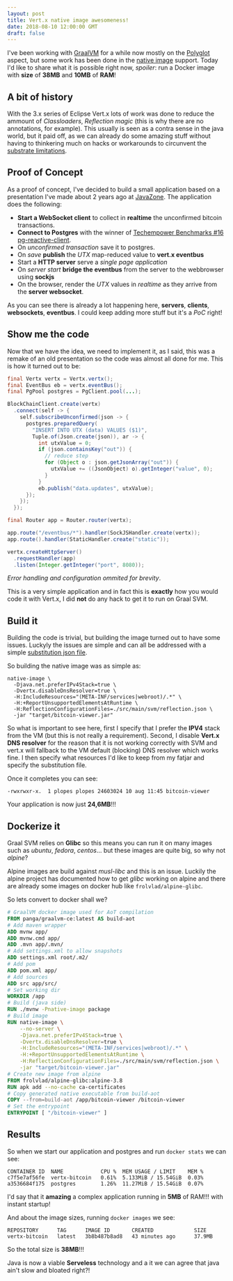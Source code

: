 ```yaml
---
layout: post
title: Vert.x native image awesomeness!
date: 2018-08-10 12:00:00 GMT
draft: false
---
```


I've been working with [GraalVM](http://graalvm.org) for a while now mostly on the [Polyglot](https://reactiverse.io/es4x/) aspect, but some work has been done in the [native image](https://github.com/eclipse/vert.x/pull/2526) support. Today I'd like to share what it is possible right now, *spoiler*: run a Docker image with **size** of **38MB** and **10MB** of **RAM**!

## A bit of history

With the 3.x series of Eclipse Vert.x lots of work was done to reduce the ammount of *Classloaders*, *Reflection magic* (this is why there are no annotations, for example). This usually is seen as a contra sense in the java world, but it paid off, as we can already do some amazing stuff without having to thinkering much on hacks or workarounds to circunvent the [substrate limitations](https://github.com/oracle/graal/blob/master/substratevm/LIMITATIONS.md).

## Proof of Concept

As a proof of concept, I've decided to build a small application based on a presentation I've made about 2 years ago at [JavaZone](https://github.com/pmlopes/javazone-2016). The application does the following:

* **Start a WebSocket client** to collect in **realtime** the unconfirmed bitcoin transactions.
* **Connect to Postgres** with the winner of [Techempower Benchmarks #16](https://www.techempower.com/benchmarks/#section=data-r16&hw=ph&test=db) [pg-reactive-client](https://reactiverse.io/reactive-pg-client/).
* On *unconfirmed transaction* save it to postgres.
* On *save* **publish** the *UTX* map-reduced value to **vert.x eventbus**
* Start a **HTTP server** serve a *single page application*
* On *server start* **bridge the eventbus** from the server to the webbrowser using **sockjs**
* On the browser, render the *UTX* values in *realtime* as they arrive from the **server websocket**.

As you can see there is already a lot happening here, **servers**, **clients**, **websockets**, **eventbus**. I could keep adding more stuff but it's a *PoC* right!

## Show me the code

Now that we have the idea, we need to implement it, as I said, this was a remake of an old presentation so the code was almost all done for me. This is how it turned out to be:

```java
final Vertx vertx = Vertx.vertx();
final EventBus eb = vertx.eventBus();
final PgPool postgres = PgClient.pool(...);

BlockChainClient.create(vertx)
  .connect(self -> {
    self.subscribeUnconfirmed(json -> {
      postgres.preparedQuery(
        "INSERT INTO UTX (data) VALUES ($1)",
        Tuple.of(Json.create(json)), ar -> {
          int utxValue = 0;
          if (json.containsKey("out")) {
            // reduce step
            for (Object o : json.getJsonArray("out")) {
              utxValue += ((JsonObject) o).getInteger("value", 0);
            }
          }
          eb.publish("data.updates", utxValue);
      });
    });
  });

final Router app = Router.router(vertx);

app.route("/eventbus/*").handler(SockJSHandler.create(vertx));
app.route().handler(StaticHandler.create("static"));

vertx.createHttpServer()
  .requestHandler(app)
  .listen(Integer.getInteger("port", 8080));
```

*Error handling and configuration ommited for brevity*.

This is a very simple application and in fact this is **exactly** how you would code it with Vert.x, I did **not** do any hack to get it to run on Graal SVM.

## Build it

Building the code is trivial, but building the image turned out to have some issues. Luckyly the issues are simple and can all be addressed with a simple [substitution json file](https://github.com/reactiverse/es4x/blob/develop/vertx-scripts/.substitutions.java).

So building the native image was as simple as:

```
native-image \
  -Djava.net.preferIPv4Stack=true \
  -Dvertx.disableDnsResolver=true \
  -H:IncludeResources="(META-INF/services|webroot)/.*" \
  -H:+ReportUnsupportedElementsAtRuntime \
  -H:ReflectionConfigurationFiles=./src/main/svm/reflection.json \
  -jar "target/bitcoin-viewer.jar"
```

So what is important to see here, first I specify that I prefer the **IPV4** stack from the VM (but this is not really a requirement). Second, I disable **Vert.x DNS resolver** for the reason that it is not working correctly with SVM and vert.x will fallback to the VM default (blocking) DNS resolver which works fine. I then specify what resources I'd like to keep from my fatjar and specify the substitution file.

Once it completes you can see:

```
-rwxrwxr-x.  1 plopes plopes 24603024 10 aug 11:45 bitcoin-viewer
```

Your application is now just **24,6MB**!!!

## Dockerize it

Graal SVM relies on **Glibc** so this means you can run it on many images such as *ubuntu*, *fedora*, *centos*... but these images are quite big, so why not *alpine*?

Alpine images are build against *musl-libc* and this is an issue. Luckily the alpine project has documented how to get *glibc* working on alpine and there are already some images on docker hub like `frolvlad/alpine-glibc`.

So lets convert to docker shall we?

```Dockerfile
# GraalVM docker image used for AoT compilation
FROM panga/graalvm-ce:latest AS build-aot
# Add maven wrapper
ADD mvnw app/
ADD mvnw.cmd app/
ADD .mvn app/.mvn/
# Add settings.xml to allow snapshots
ADD settings.xml root/.m2/
# Add pom
ADD pom.xml app/
# Add sources
ADD src app/src/
# Set working dir
WORKDIR /app
# Build (java side)
RUN ./mvnw -Pnative-image package
# Build image
RUN native-image \
    --no-server \
    -Djava.net.preferIPv4Stack=true \
    -Dvertx.disableDnsResolver=true \
    -H:IncludeResources="(META-INF/services|webroot)/.*" \
    -H:+ReportUnsupportedElementsAtRuntime \
    -H:ReflectionConfigurationFiles=./src/main/svm/reflection.json \
    -jar "target/bitcoin-viewer.jar"
# Create new image from alpine
FROM frolvlad/alpine-glibc:alpine-3.8
RUN apk add --no-cache ca-certificates
# Copy generated native executable from build-aot
COPY --from=build-aot /app/bitcoin-viewer /bitcoin-viewer
# Set the entrypoint
ENTRYPOINT [ "/bitcoin-viewer" ]
```

## Results

So when we start our application and postgres and run `docker stats` we can see:

```
CONTAINER ID  NAME            CPU %  MEM USAGE / LIMIT    MEM %
c7f5e7af56fe  vertx-bitcoin   0.61%  5.133MiB / 15.54GiB  0.03%
a3536684f175  postgres        1.26%  11.27MiB / 15.54GiB  0.07%
```

I'd say that it **amazing** a complex application running in **5MB** of RAM!!! with instant startup!

And about the image sizes, running `docker images` we see:

```
REPOSITORY      TAG      IMAGE ID       CREATED             SIZE
vertx-bitcoin   latest   3b8b487b8ad8   43 minutes ago      37.9MB
```

So the total size is **38MB**!!!

Java is now a viable **Serveless** technology and a it we can agree that java ain't slow and bloated right?!
